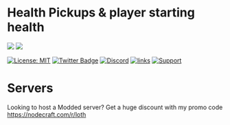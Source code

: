
# Health Pickups & player starting health


[![](http://cf.way2muchnoise.eu/465049.svg)](https://www.curseforge.com/minecraft/mc-mods/heart-balance) 
[![](http://cf.way2muchnoise.eu/versions/465049.svg)](https://www.curseforge.com/minecraft/mc-mods/heart-balance)


[![License: MIT](https://img.shields.io/badge/License-MIT-green.svg)](https://opensource.org/licenses/MIT)
[![Twitter Badge](https://img.shields.io/badge/contact-twitter-blue.svg)](https://twitter.com/lothrazar)
[![Discord](https://img.shields.io/discord/749302798797242449.svg?label=&logo=discord&logoColor=ffffff&color=7389D8&labelColor=6A7EC2)](https://discord.gg/uWZ3jf56fV)
[![links](https://img.shields.io/badge/more-links-ff69b4.svg)](https://allmylinks.com/lothrazar)
[![Support](https://img.shields.io/badge/Patreon-Support-orange.svg?logo=Patreon)](https://www.patreon.com/Lothrazar)



# Servers

Looking to host a Modded server? Get a huge discount with my promo code https://nodecraft.com/r/loth

